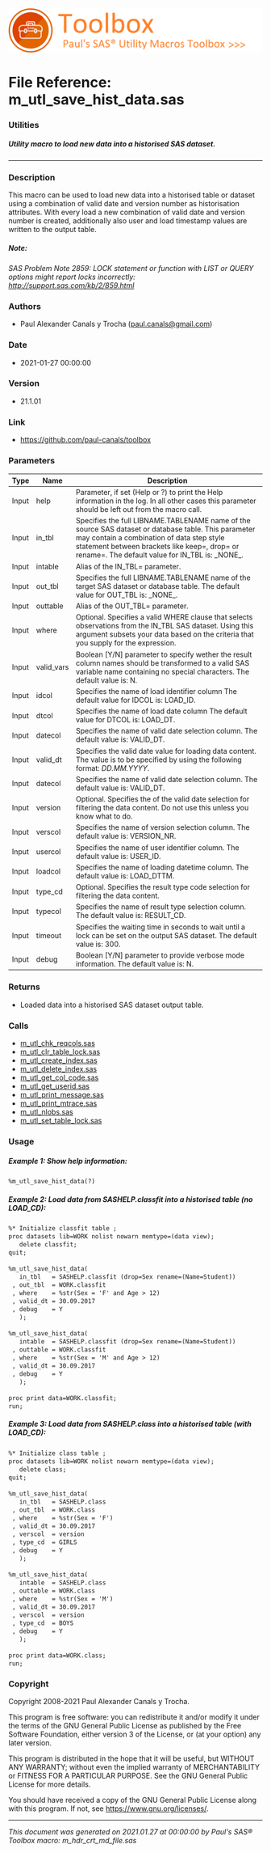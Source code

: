 ![../../misc/images/doc_banner.png](../../misc/images/doc_banner.png)
# 
# File Reference: m_utl_save_hist_data.sas

### Utilities

##### Utility macro to load new data into a historised SAS dataset.

***

### Description
This macro can be used to load new data into a historised table or dataset using a combination of valid date and version number as historisation attributes. With every load a new combination of valid date and version number is created, additionally also user and load timestamp values are written to the output table.

##### *Note:*
*SAS Problem Note 2859: LOCK statement or function with LIST or QUERY options might report locks incorrectly: http://support.sas.com/kb/2/859.html*

### Authors
* Paul Alexander Canals y Trocha (paul.canals@gmail.com)

### Date
* 2021-01-27 00:00:00

### Version
* 21.1.01

### Link
* https://github.com/paul-canals/toolbox

### Parameters
| Type | Name | Description |
| ---- | ---- | ----------- |
| Input | help | Parameter, if set (Help or ?) to print the Help information in the log. In all other cases this parameter should be left out from the macro call. |
| Input | in_tbl | Specifies the full LIBNAME.TABLENAME name of the source SAS dataset or database table. This parameter may contain a combination of data step style statement between brackets like keep=, drop= or rename=. The default value for IN_TBL is: \_NONE\_. |
| Input | intable | Alias of the IN_TBL= parameter. |
| Input | out_tbl | Specifies the full LIBNAME.TABLENAME name of the target SAS dataset or database table. The default value for OUT_TBL is: \_NONE\_. |
| Input | outtable | Alias of the OUT_TBL= parameter. |
| Input | where | Optional. Specifies a valid WHERE clause that selects observations from the IN_TBL SAS dataset. Using this argument subsets your data based on the criteria that you supply for the expression. |
| Input | valid_vars | Boolean [Y/N] parameter to specify wether the result column names should be transformed to a valid SAS variable name containing no special characters. The default value is: N. |
| Input | idcol | Specifies the name of load identifier column The default value for IDCOL is: LOAD_ID. |
| Input | dtcol | Specifies the name of load date column The default value for DTCOL is: LOAD_DT. |
| Input | datecol | Specifies the name of valid date selection column. The default value is: VALID_DT. |
| Input | valid_dt | Specifies the valid date value for loading data content. The value is to be specified by using the following format: _DD.MM.YYYY_. |
| Input | datecol | Specifies the name of valid date selection column. The default value is: VALID_DT. |
| Input | version | Optional. Specifies the of the valid date selection for filtering the data content. Do not use this unless you know what to do. |
| Input | verscol | Specifies the name of version selection column. The default value is: VERSION_NR. |
| Input | usercol | Specifies the name of user identifier column. The default value is: USER_ID. |
| Input | loadcol | Specifies the name of loading datetime column. The default value is: LOAD_DTTM. |
| Input | type_cd | Optional. Specifies the result type code selection for filtering the data content. |
| Input | typecol | Specifies the name of result type selection column. The default value is: RESULT_CD. |
| Input | timeout | Specifies the waiting time in seconds to wait until a lock can be set on the output SAS dataset. The default value is: 300. |
| Input | debug | Boolean [Y/N] parameter to provide verbose mode information. The default value is: N. |

### Returns
* Loaded data into a historised SAS dataset output table.

### Calls
* [m_utl_chk_reqcols.sas](m_utl_chk_reqcols.md)
* [m_utl_clr_table_lock.sas](m_utl_clr_table_lock.md)
* [m_utl_create_index.sas](m_utl_create_index.md)
* [m_utl_delete_index.sas](m_utl_delete_index.md)
* [m_utl_get_col_code.sas](m_utl_get_col_code.md)
* [m_utl_get_userid.sas](m_utl_get_userid.md)
* [m_utl_print_message.sas](m_utl_print_message.md)
* [m_utl_print_mtrace.sas](m_utl_print_mtrace.md)
* [m_utl_nlobs.sas](m_utl_nlobs.md)
* [m_utl_set_table_lock.sas](m_utl_set_table_lock.md)

### Usage

##### Example 1: Show help information:
```sas
%m_utl_save_hist_data(?)
```

##### Example 2: Load data from SASHELP.classfit into a historised table (no LOAD_CD):
```sas
%* Initialize classfit table ;
proc datasets lib=WORK nolist nowarn memtype=(data view);
   delete classfit;
quit;

%m_utl_save_hist_data(
   in_tbl   = SASHELP.classfit (drop=Sex rename=(Name=Student))
 , out_tbl  = WORK.classfit
 , where    = %str(Sex = 'F' and Age > 12)
 , valid_dt = 30.09.2017
 , debug    = Y
   );

%m_utl_save_hist_data(
   intable  = SASHELP.classfit (drop=Sex rename=(Name=Student))
 , outtable = WORK.classfit
 , where    = %str(Sex = 'M' and Age > 12)
 , valid_dt = 30.09.2017
 , debug    = Y
   );

proc print data=WORK.classfit;
run;
```

##### Example 3: Load data from SASHELP.class into a historised table (with LOAD_CD):
```sas
%* Initialize class table ;
proc datasets lib=WORK nolist nowarn memtype=(data view);
   delete class;
quit;

%m_utl_save_hist_data(
   in_tbl   = SASHELP.class
 , out_tbl  = WORK.class
 , where    = %str(Sex = 'F')
 , valid_dt = 30.09.2017
 , verscol  = version
 , type_cd  = GIRLS
 , debug    = Y
   );

%m_utl_save_hist_data(
   intable  = SASHELP.class
 , outtable = WORK.class
 , where    = %str(Sex = 'M')
 , valid_dt = 30.09.2017
 , verscol  = version
 , type_cd  = BOYS
 , debug    = Y
   );

proc print data=WORK.class;
run;
```

### Copyright
Copyright 2008-2021 Paul Alexander Canals y Trocha. 
 
This program is free software: you can redistribute it and/or modify 
it under the terms of the GNU General Public License as published by 
the Free Software Foundation, either version 3 of the License, or 
(at your option) any later version. 
 
This program is distributed in the hope that it will be useful, 
but WITHOUT ANY WARRANTY; without even the implied warranty of 
MERCHANTABILITY or FITNESS FOR A PARTICULAR PURPOSE. See the 
GNU General Public License for more details. 
 
You should have received a copy of the GNU General Public License 
along with this program. If not, see <https://www.gnu.org/licenses/>. 


***
*This document was generated on 2021.01.27 at 00:00:00 by Paul's SAS&reg; Toolbox macro: m_hdr_crt_md_file.sas*
